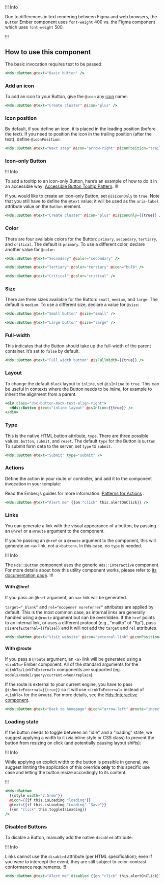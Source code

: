 !!! Info

Due to differences in text rendering between Figma and web browsers, the `Button` Ember component uses `font-weight` 400 vs. the Figma component which uses `font-weight` 500.

!!!

## How to use this component

The basic invocation requires text to be passed:

```handlebars
<Hds::Button @text="Basic button" />
```

### Add an icon

To add an icon to your Button, give the `@icon` any [icon](/icons/library) name:

```handlebars
<Hds::Button @text="Create cluster" @icon="plus" />
```

### Icon position

By default, if you define an icon, it is placed in the leading position (before the text). If you need to position the icon in the trailing position (after the text), define `@iconPosition`:

```handlebars
<Hds::Button @text="Next step" @icon="arrow-right" @iconPosition="trailing" />
```

### Icon-only Button

!!! Info

To add a tooltip to an icon-only Button, here’s an example of how to do it in an accessible way: [Accessible Button Tooltip Pattern](https://codepen.io/melsumner/pen/bGGdmMV).
!!!

If you would like to create an icon-only Button, set `@isIconOnly` to `true`. Note that you still have to define the `@text` value; it will be used as the `aria-label` attribute value on the `Button` element.

```handlebars
<Hds::Button @text="Create cluster" @icon="plus" @isIconOnly={{true}} />
```

### Color

There are four available colors for the Button: `primary`, `secondary`, `tertiary`, and `critical`. The default is `primary`. To use a different color, declare another value for `@color`:

```handlebars
<Hds::Button @text="Secondary" @color="secondary" />
```

```handlebars
<Hds::Button @text="Tertiary" @color="tertiary" @icon="bulb" />
```

```handlebars
<Hds::Button @text="Critical" @color="critical" />
```

### Size

There are three sizes available for the Button: `small`, `medium`, and `large`. The default is `medium`. To use a different size, declare a value for `@size`:

```handlebars
<Hds::Button @text="Small button" @size="small" />
```

```handlebars
<Hds::Button @text="Large button" @size="large" />
```

### Full-width

This indicates that the Button should take up the full-width of the parent container. It’s set to `false` by default.

```handlebars
<Hds::Button @text="Full width button" @isFullWidth={{true}} />
```

### Layout

To change the default `block` layout to `inline`, set `@isInline` to `true`. This can be useful in contexts where the Button needs to be <em>inline</em>, for example to inherit the alignment from a parent.

```handlebars
<div class="doc-button-mock-text-align-right">
  <Hds::Button @text="inline layout" @isInline={{true}} />
</div>
```

### Type

This is the native HTML button attribute, `type`. There are three possible values: `button`, `submit`, and `reset`. The default `type` for the Button is `button`. To submit form data to the server, set `type` to `submit`.

```handlebars
<Hds::Button @text="Submit" type="submit" />
```

### Actions

Define the action in your route or controller, and add it to the component invocation in your template:

Read the Ember.js guides for more information: [Patterns for Actions](https://guides.emberjs.com/release/in-depth-topics/patterns-for-actions/) .

```handlebars
<Hds::Button @text="Alert me" {{on "click" this.alertOnClick}} />
```

### Links

You can generate a link with the visual appearance of a button, by passing an `@href` or a `@route` argument to the component.

If you’re passing an `@href` or a `@route` argument to the component, this will generate an `<a>` link, not a `<button>`. In this case, no `type` is needed.

!!! Info

The `Hds::Button` component uses the generic `Hds::Interactive` component. For more details about how this utility component works, please refer to [its documentation page](/utilities/interactive).
!!!

#### With @href

If you pass an `@href` argument, an `<a>` link will be generated.

`target=“_blank”` and `rel=“noopener noreferrer”` attributes are applied by default. This is the most common case, as internal links are generally handled using a `@route` argument but can be overridden. If the `href` points to an internal link, or uses a different protocol (e.g., "mailto" of "ftp"), pass `@isHrefExternal={{false}}` and it will not add the `target` and `rel` attributes.

```handlebars
<Hds::Button @text="Visit website" @icon="external-link" @iconPosition="trailing" @href="https://hashicorp.com" />
```

#### With @route

If you pass a `@route` argument, an `<a>` link will be generated using a `<LinkTo>` Ember component. All of the standard arguments for the `<LinkTo/LinkToExternal>` components are supported (eg. `models/model/query/current-when/replace`).

If the route is external to your current engine, you have to pass `@isRouteExternal={{true}}` so it will use `<LinkToExternal>` instead of `<LinkTo>` for the `@route`. For more details, see the [Hds::Interactive component](/utilities/interactive).

```handlebars
<Hds::Button @text="Back to homepage" @icon="arrow-left" @route="index" />
```

### Loading state

If the button needs to toggle between an "idle" and a "loading" state, we suggest applying a width to it (via inline style or CSS class) to prevent the button from resizing on click (and potentially causing layout shifts):

!!! Info

While applying an explicit width to the button is possible in general, we suggest limiting the application of this override **only** to this specific use case and letting the button resize accordingly to its content.

!!!

```handlebars
<Hds::Button
  {{style width="7.5rem"}}
  @icon={{if this.isLoading "loading"}}
  @text={{if this.isLoading "Loading" "Save"}}
  {{on "click" this.toggleIsLoading}}
/>
```

### Disabled Buttons

To disable a Button, manually add the native `disabled` attribute:

!!! Info

Links cannot use the `disabled` attribute (per HTML specification); even if you were to intercept the event, they are still subject to color-contrast conformance requirements.
!!!

```handlebars
<Hds::Button @text="Alert me" disabled {{on "click" this.alertOnClick}} />
```
